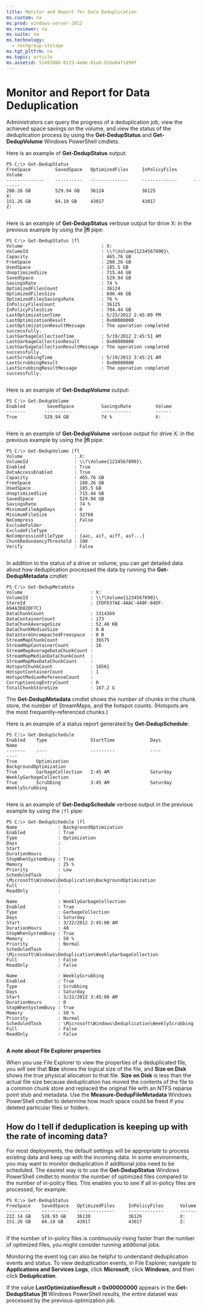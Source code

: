 ```yaml
---
title: Monitor and Report for Data Deduplication
ms.custom: na
ms.prod: windows-server-2012
ms.reviewer: na
ms.suite: na
ms.technology: 
  - techgroup-storage
ms.tgt_pltfrm: na
ms.topic: article
ms.assetid: 52493d66-0123-4e8e-81ad-91be64f1d99f
---
```

# Monitor and Report for Data Deduplication
Administrators can query the progress of a deduplication job, view the achieved space savings on the volume, and view the status of the deduplication process by using the **Get\-DedupStatus** and **Get\-DedupVolume** Windows PowerShell cmdlets.  
  
Here is an example of **Get\-DedupStatus** output:  
  
```  
PS C:\> Get-DedupStatus  
FreeSpace         SavedSpace   OptimizedFiles     InPolicyFiles      Volume  
--------------    ----------   --------------     -------------      ------  
280.26 GB         529.94 GB    36124              36125              X:  
151.26 GB         84.19 GB     43017              43017              Z:  
  
```  
  
Here is an example of **Get\-DedupStatus** verbose output for drive X: in the previous example by using the **|fl** pipe:  
  
```  
PS C:\> Get-DedupStatus |fl  
Volume                             : X:  
VolumeId                           : \\?\Volume{1234567890}\  
Capacity                           : 465.76 GB  
FreeSpace                          : 280.26 GB  
UsedSpace                          : 185.5 GB  
UnoptimizedSize                    : 715.44 GB  
SavedSpace                         : 529.94 GB  
SavingsRate                        : 74 %  
OptimizedFilesCount                : 36124  
OptimizedFilesSize                 : 696.46 GB  
OptimizedFilesSavingsRate          : 76 %  
InPolicyFilesCount                 : 36125  
InPolicyFilesSize                  : 704.44 GB  
LastOptimizationTime               : 5/23/2012 2:45:09 PM  
LastOptimizationResult             : 0x00000000  
LastOptimizationResultMessage      : The operation completed successfully.  
LastGarbageCollectionTime          : 5/19/2012 2:45:51 AM  
LastGarbageCollectionResult        : 0x00000000  
LastGarbageCollectionResultMessage : The operation completed successfully.  
LastScrubbingTime                  : 5/19/2012 3:45:21 AM  
LastScrubbingResult                : 0x00000000  
LastScrubbingResultMessage         : The operation completed successfully.  
  
```  
  
Here is an example of **Get\-DedupVolume** output:  
  
```  
PS C:\> Get-DedupVolume  
Enabled        SavedSpace          SavingsRate         Volume  
-------       ----------           -----------         ------  
True          529.94 GB            74 %                X:  
  
```  
  
Here is an example of **Get\-DedupVolume** verbose output for drive X: in the previous example by using the **|fl** pipe:  
  
```  
PS C:\> Get-DedupVolume |fl  
Volume                   : X:  
VolumeId                 : \\?\Volume{1234567890}\  
Enabled                  : True  
DataAccessEnabled        : True  
Capacity                 : 465.76 GB  
FreeSpace                : 280.26 GB  
UsedSpace                : 185.5 GB  
UnoptimizedSize          : 715.44 GB  
SavedSpace               : 529.94 GB  
SavingsRate              : 74 %  
MinimumFileAgeDays       : 0  
MinimumFileSize          : 32768  
NoCompress               : False  
ExcludeFolder            :  
ExcludeFileType          :  
NoCompressionFileType    : {aac, aif, aiff, asf...}  
ChunkRedundancyThreshold : 100  
Verify                   : False  
  
```  
  
In addition to the status of a drive or volume, you can get detailed data about how deduplication processed the data by running the **Get\-DedupMetadata** cmdlet:  
  
```  
PS C:\> Get-DedupMetadata  
Volume                         : X:  
VolumeId                       : \\?\Volume{1234567890}\  
StoreId                        : {FDF037AE-4AAC-440F-84DF-A94A3D82DF7C}  
DataChunkCount                 : 3314369  
DataContainerCount             : 173  
DataChunkAverageSize           : 52.48 KB  
DataChunkMedianSize            : 0 B  
DataStoreUncompactedFreespace  : 0 B  
StreamMapChunkCount            : 36575  
StreamMapContainerCount        : 16  
StreamMapAverageDataChunkCount :  
StreamMapMedianDataChunkCount  :  
StreamMapMaxDataChunkCount     :  
HotspotChunkCount              : 10561  
HotspotContainerCount          : 1  
HotspotMedianReferenceCount    :  
CorruptionLogEntryCount        : 0  
TotalChunkStoreSize            : 167.2 G  
```  
  
The **Get\-DedupMetadata** cmdlet shows the number of chunks in the chunk store, the number of StreamMaps, and the hotspot counts. \(Hotspots are the most frequently\-referenced chunks.\)  
  
Here is an example of a status report generated by **Get\-DedupSchedule**:  
  
```  
PS C:\> Get-DedupSchedule  
Enabled    Type                StartTime             Days               Name  
-------    ----                ---------             ----               ----  
True       Optimization                                                 BackgroundOptimization  
True       GarbageCollection   2:45 AM               Saturday           WeeklyGarbageCollection  
True       Scrubbing           3:45 AM               Saturday           WeeklyScrubbing  
  
```  
  
Here is an example of **Get\-DedupSchedule** verbose output in the previous example by using the `|fl` pipe:  
  
```  
PS C:\> Get-DedupSchedule |fl  
Name               : BackgroundOptimization  
Enabled            : True  
Type               : Optimization  
Days               :  
Start              :  
DurationHours      :  
StopWhenSystemBusy : True  
Memory             : 25 %  
Priority           : Low  
ScheduledTask      : \Microsoft\Windows\Deduplication\BackgroundOptimization  
Full               :  
ReadOnly           :  
  
Name               : WeeklyGarbageCollection  
Enabled            : True  
Type               : GarbageCollection  
Days               : Saturday  
Start              : 3/22/2012 2:45:00 AM  
DurationHours      : 48  
StopWhenSystemBusy : True  
Memory             : 50 %  
Priority           : Normal  
ScheduledTask      : \Microsoft\Windows\Deduplication\WeeklyGarbageCollection  
Full               : False  
ReadOnly           : False  
  
Name               : WeeklyScrubbing  
Enabled            : True  
Type               : Scrubbing  
Days               : Saturday  
Start              : 3/22/2012 3:45:00 AM  
DurationHours      : 0  
StopWhenSystemBusy : True  
Memory             : 50 %  
Priority           : Normal  
ScheduledTask      : \Microsoft\Windows\Deduplication\WeeklyScrubbing  
Full               : False  
ReadOnly           : False  
  
```  
  
**A note about File Explorer properties**  
  
When you use File Explorer to view the properties of a deduplicated file, you will see that **Size** shows the logical size of the file, and **Size on Disk** shows the true physical allocation to that file. **Size on Disk** is less than the actual file size because deduplication has moved the contents of the file to a common chunk store and replaced the original file with an NTFS reparse point stub and metadata. Use the **Measure\-DedupFileMetadata** Windows PowerShell cmdlet to determine how much space could be freed if you deleted particular files or folders.  
  
## <a name="BKMK_OVER"></a>How do I tell if deduplication is keeping up with the rate of incoming data?  
For most deployments, the default settings will be appropriate to process existing data and keep up with the incoming data. In some environments, you may want to monitor deduplication if additional jobs need to be scheduled. The easiest way is to use the **Get\-DedupStatus** Windows PowerShell cmdlet to monitor the number of optimized files compared to the number of in\-policy files. This enables you to see if all in\-policy files are processed, for example:  
  
```  
PS X:\> Get-DedupStatus  
FreeSpace    SavedSpace   OptimizedFiles     InPolicyFiles      Volume  
---------    ----------   --------------     -------------      ------  
222.14 GB    528.93 GB    36130              36126              X:  
151.26 GB    84.19 GB     43017              43017              Z:  
  
```  
  
If the number of in\-policy files is continuously rising faster than the number of optimized files, you might consider running additional jobs.  
  
Monitoring the event log can also be helpful to understand deduplication events and status. To view deduplication events, in File Explorer, navigate to **Applications and Services Logs**, click **Microsoft**, click **Windows**, and then click **Deduplication**.  
  
If the value **LastOptimizationResult \= 0x00000000** appears in the **Get\-DedupStatus |fl** Windows PowerShell results, the entire dataset was processed by the previous optimization job.  
  
